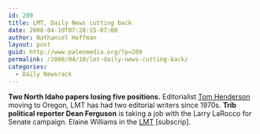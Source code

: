 ```yaml
---
id: 209
title: LMT, Daily News cutting back
date: 2008-04-10T07:28:15-07:00
author: Nathaniel Hoffman
layout: post
guid: http://www.paleomedia.org/?p=209
permalink: /2008/04/10/lmt-daily-news-cutting-back/
categories:
  - Daily Newsrack
---
```

**Two North Idaho papers losing five positions.** Editorialist [Tom Henderson](http://www.lmtribune.com/story/opinion/17475/) moving to Oregon, LMT has had two editorial writers since 1970s. **Trib political reporter Dean Ferguson** is taking a job with the Larry LaRocco for Senate campaign. Elaine Williams in the [LMT](http://www.lmtribune.com/story/northwest/17490/) [subscrip].